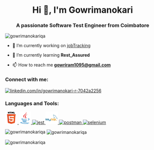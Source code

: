 <h1 align="center">Hi 👋, I'm Gowrimanokari</h1>
<h3 align="center">A passionate Software Test Engineer from Coimbatore</h3>

<p align="left"> <img src="https://komarev.com/ghpvc/?username=gowrimanokariqa&label=Profile%20views&color=0e75b6&style=flat" alt="gowrimanokariqa" /> </p>

- 🔭 I’m currently working on [jobTracking](https://github.com/gowrimanokariqa/JobTracking.git)

- 🌱 I’m currently learning **Rest_Assured**

- 📫 How to reach me **gowriram1095@gmail.com**

<h3 align="left">Connect with me:</h3>
<p align="left">
<a href="https://linkedin.com/in/linkedin.com/in/gowrimanokari-r-7042a2256" target="blank"><img align="center" src="https://raw.githubusercontent.com/rahuldkjain/github-profile-readme-generator/master/src/images/icons/Social/linked-in-alt.svg" alt="linkedin.com/in/gowrimanokari-r-7042a2256" height="30" width="40" /></a>
</p>

<h3 align="left">Languages and Tools:</h3>
<p align="left"> <a href="https://www.w3.org/html/" target="_blank" rel="noreferrer"> <img src="https://raw.githubusercontent.com/devicons/devicon/master/icons/html5/html5-original-wordmark.svg" alt="html5" width="40" height="40"/> </a> <a href="https://www.java.com" target="_blank" rel="noreferrer"> <img src="https://raw.githubusercontent.com/devicons/devicon/master/icons/java/java-original.svg" alt="java" width="40" height="40"/> </a> <a href="https://jestjs.io" target="_blank" rel="noreferrer"> <img src="https://www.vectorlogo.zone/logos/jestjsio/jestjsio-icon.svg" alt="jest" width="40" height="40"/> </a> <a href="https://www.mysql.com/" target="_blank" rel="noreferrer"> <img src="https://raw.githubusercontent.com/devicons/devicon/master/icons/mysql/mysql-original-wordmark.svg" alt="mysql" width="40" height="40"/> </a> <a href="https://postman.com" target="_blank" rel="noreferrer"> <img src="https://www.vectorlogo.zone/logos/getpostman/getpostman-icon.svg" alt="postman" width="40" height="40"/> </a> <a href="https://www.selenium.dev" target="_blank" rel="noreferrer"> <img src="https://raw.githubusercontent.com/detain/svg-logos/780f25886640cef088af994181646db2f6b1a3f8/svg/selenium-logo.svg" alt="selenium" width="40" height="40"/> </a> </p>

<p><img align="left" src="https://github-readme-stats.vercel.app/api/top-langs?username=gowrimanokariqa&show_icons=true&locale=en&layout=compact" alt="gowrimanokariqa" /></p>

<p>&nbsp;<img align="center" src="https://github-readme-stats.vercel.app/api?username=gowrimanokariqa&show_icons=true&locale=en" alt="gowrimanokariqa" /></p>

<p><img align="center" src="https://github-readme-streak-stats.herokuapp.com/?user=gowrimanokariqa&" alt="gowrimanokariqa" /></p>
